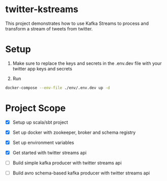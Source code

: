 # twitter-kstreams
This project demonstrates how to use Kafka Streams to process and transform a stream of tweets from twitter.

# Setup
1. Make sure to replace the keys and secrets in the .env.dev file with your twitter app 
keys and secrets

2. Run
```bash
docker-compose --env-file ./env/.env.dev up -d
```

# Project Scope
- [x] Setup up scala/sbt project
- [x] Set up docker with zookeeper, broker and schema registry
- [x] Set up environment variables
- [x] Get started with twitter streams api
- [ ] Build simple kafka producer with twitter streams api
- [ ] Build avro schema-based kafka producer with twitter streams api

